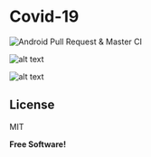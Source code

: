 
# Covid-19
![Android Pull Request & Master CI](https://github.com/David-Hackro/Covid/workflows/Android%20Pull%20Request%20&%20Master%20CI/badge.svg)

![alt text](https://i.ibb.co/0jx72sc/Untitled-Diagram-3.png)


![alt text](https://i.ibb.co/3y0XZXL/Untitled-Diagram-3.png)

License
----

MIT


**Free Software!**
